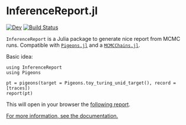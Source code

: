 # InferenceReport.jl

[![Dev](https://img.shields.io/badge/docs-dev-blue.svg)](https://julia-tempering.github.io/InferenceReport.jl)
[![Build Status](https://github.com/Julia-Tempering/InferenceReport.jl/actions/workflows/CI.yml/badge.svg?branch=main)](https://github.com/Julia-Tempering/InferenceReport.jl/actions/workflows/CI.yml?query=branch%3Amain)


`InferenceReport` is a Julia package to generate nice report from MCMC runs. 
Compatible with [`Pigeons.jl`](https://pigeons.run/) and 
a [`MCMCChains.jl`](https://turinglang.org/MCMCChains.jl).

Basic idea:

```
using InferenceReport
using Pigeons

pt = pigeons(target = Pigeons.toy_turing_unid_target(), record = [traces])
report(pt)
```

This will open in your browser the [following report](https://julia-tempering.github.io/InferenceReport.jl/dev/generated/toy_turing_unid_model/src/). 

[For more information, see the documentation.](https://julia-tempering.github.io/InferenceReport.jl)
